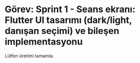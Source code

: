 # Görev: Sprint 1 - Seans ekranı: Flutter UI tasarımı (dark/light, danışan seçimi) ve bileşen implementasyonu

Lütfen üretimi tamamla.
